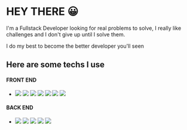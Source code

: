 # HEY THERE :grinning:

I'm a Fullstack Developer looking for real problems to solve, I really like challenges and I don't give up until I solve them.

I do my best to become the better developer you'll seen

## Here are some techs I use

#### FRONT END

* <img src='https://img.shields.io/badge/JavaScript-F7DF1E?style=for-the-badge&logo=javascript&logoColor=black'/> <img src='https://img.shields.io/badge/HTML5-E34F26?style=for-the-badge&logo=html5&logoColor=white'/> <img src='https://img.shields.io/badge/CSS3-1572B6?style=for-the-badge&logo=css3&logoColor=white'/> <img src='https://img.shields.io/badge/Sass-CC6699?style=for-the-badge&logo=sass&logoColor=white'/> <img src='https://img.shields.io/badge/React-20232A?style=for-the-badge&logo=react&logoColor=61DAFB'/> <img src='https://img.shields.io/badge/Bootstrap-563D7C?style=for-the-badge&logo=bootstrap&logoColor=white'/> <img src='https://img.shields.io/badge/TypeScript-007ACC?style=for-the-badge&logo=typescript&logoColor=white'/>

#### BACK END

* <img src='https://img.shields.io/badge/Node.js-43853D?style=for-the-badge&logo=node.js&logoColor=white'/> <img src='https://img.shields.io/badge/MongoDB-4EA94B?style=for-the-badge&logo=mongodb&logoColor=white'/> <img src='https://img.shields.io/badge/MySQL-00000F?style=for-the-badge&logo=mysql&logoColor=white'/> <img src='https://img.shields.io/badge/PostgreSQL-316192?style=for-the-badge&logo=postgresql&logoColor=white'/> <img src='https://img.shields.io/badge/sequelize-323330?style=for-the-badge&logo=sequelize&logoColor=blue'/> 
